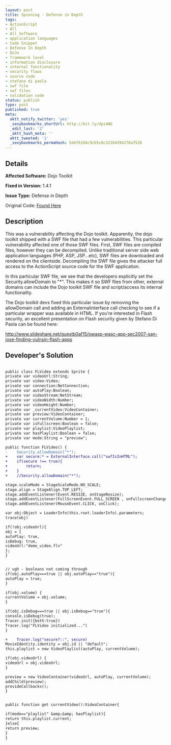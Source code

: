 ```yaml
---
layout: post
title: Spinning - Defense in Depth
tags:
- ActionScript
- All
- All Software
- application languages
- Code Snippet
- Defense In Depth
- DoJo
- framework level
- information disclosure
- internal functionality
- security flaws
- source code
- stefano di paola
- swf file
- swf files
- validation code
status: publish
type: post
published: true
meta:
  aktt_notify_twitter: 'yes'
  _sexybookmarks_shortUrl: http://bit.ly/dpi4WG
  _edit_last: '2'
  _aktt_hash_meta: ''
  aktt_tweeted: '1'
  _sexybookmarks_permaHash: 5ebf6184c9cb5c8c32104394278af526
---
```

## Details
__Affected Software:__ Dojo Toolkit

__Fixed in Version:__  1.4.1

__Issue Type:__ Defense in Depth

Original Code: <a title="Spinning" href="http://spotthevuln.com/2010/08/spinning/" target="_blank">Found    Here</a>
## Description
This was a vulnerability affecting the Dojo toolkit. Apparently, the dojo toolkit shipped with a SWF file that had a few vulnerabilities. This particular vulnerability affected one of those SWF files. First, SWF files are compiled files, however they can be decompiled. Unlike traditional server side web application languages (PHP, ASP, JSP...etc), SWF files are downloaded and rendered on the clientside. Decompiling the SWF file gives the attacker full access to the ActionScript source code for the SWF application.

In this particular SWF file, we see that the developers explicitly set the Security.allowDomain to "*". This makes it so SWF flies from other, external domains can include the Dojo toolkit SWF file and script/access its internal functionality.

The Dojo toolkit devs fixed this particular issue by removing the allowDomain call and adding an Externalinterface call checking to see if a particular wrapper was available in HTML. If you're interested in Flash security, an excellent presentation on Flash security given by Stefano Di Paola can be found here:

<a href="http://www.slideshare.net/guestb0af15/owasp-wasc-app-sec2007-san-jose-finding-vulnsin-flash-apps">http://www.slideshare.net/guestb0af15/owasp-wasc-app-sec2007-san-jose-finding-vulnsin-flash-apps</a>
## Developer's Solution
```diff

public class FLVideo extends Sprite {
private var videoUrl:String;
private var video:Video;
private var connection:NetConnection;
private var autoPlay:Boolean;
private var videoStream:NetStream;
private var videoWidth:Number;
private var videoHeight:Number;
private var _currentVideo:VideoContainer;
private var preview:VideoContainer;
private var currentVolume:Number = 1;
private var isFullscreen:Boolean = false;
private var playlist:VideoPlaylist;
private var hasPlaylist:Boolean = false;
private var mode:String = "preview";

public function FLVideo() {
-    Security.allowDomain("*");
+    var secure:* = ExternalInterface.call("swfIsInHTML");
+    if(secure !== true){
+        return;
+    }
+    //Security.allowDomain("*");

stage.scaleMode = StageScaleMode.NO_SCALE;
stage.align = StageAlign.TOP_LEFT;
stage.addEventListener(Event.RESIZE, onStageResize);
stage.addEventListener(FullScreenEvent.FULL_SCREEN , onFullscreenChange);
stage.addEventListener(MouseEvent.CLICK, onClick);

var obj:Object = LoaderInfo(this.root.loaderInfo).parameters;
trace(obj)

if(!obj.videoUrl){
obj = {
autoPlay: true,
isDebug: true,
videoUrl:"demo_video.flv"
};
}


// ugh - booleans not coming through
if(obj.autoPlay===true || obj.autoPlay=="true"){
autoPlay = true;
}

if(obj.volume) {
currentVolume = obj.volume;
}

if(obj.isDebug===true || obj.isDebug=="true"){
console.isDebug(true);
Tracer.init({both:true})
Tracer.log("FLVideo initialized...")
}

+    Tracer.log("secure?::", secure)
MovieIdentity.identity = obj.id || "default";
this.playlist = new VideoPlaylist(autoPlay, currentVolume);

if(obj.videoUrl) {
videoUrl = obj.videoUrl;
}

preview = new VideoContainer(videoUrl, autoPlay, currentVolume);
addChild(preview);
provideCallbacks();
}


public function get currentVideo():VideoContainer{

if(mode=="playlist" &amp;&amp; hasPlaylist){
return this.playlist.current;
}else{
return preview;
}
}
```

